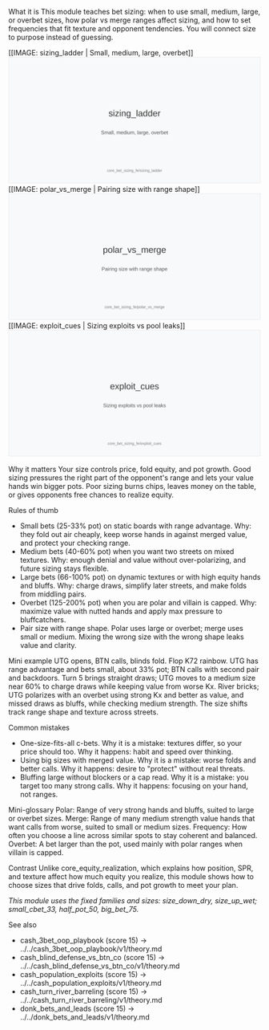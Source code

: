 What it is
This module teaches bet sizing: when to use small, medium, large, or overbet sizes, how polar vs merge ranges affect sizing, and how to set frequencies that fit texture and opponent tendencies. You will connect size to purpose instead of guessing.

[[IMAGE: sizing_ladder | Small, medium, large, overbet]]
![Small, medium, large, overbet](images/sizing_ladder.svg)
[[IMAGE: polar_vs_merge | Pairing size with range shape]]
![Pairing size with range shape](images/polar_vs_merge.svg)
[[IMAGE: exploit_cues | Sizing exploits vs pool leaks]]
![Sizing exploits vs pool leaks](images/exploit_cues.svg)

Why it matters
Your size controls price, fold equity, and pot growth. Good sizing pressures the right part of the opponent's range and lets your value hands win bigger pots. Poor sizing burns chips, leaves money on the table, or gives opponents free chances to realize equity.

Rules of thumb
- Small bets (25-33% pot) on static boards with range advantage. Why: they fold out air cheaply, keep worse hands in against merged value, and protect your checking range.
- Medium bets (40-60% pot) when you want two streets on mixed textures. Why: enough denial and value without over-polarizing, and future sizing stays flexible.
- Large bets (66-100% pot) on dynamic textures or with high equity hands and bluffs. Why: charge draws, simplify later streets, and make folds from middling pairs.
- Overbet (125-200% pot) when you are polar and villain is capped. Why: maximize value with nutted hands and apply max pressure to bluffcatchers.
- Pair size with range shape. Polar uses large or overbet; merge uses small or medium. Mixing the wrong size with the wrong shape leaks value and clarity.

Mini example
UTG opens, BTN calls, blinds fold. Flop K72 rainbow. UTG has range advantage and bets small, about 33% pot; BTN calls with second pair and backdoors. Turn 5 brings straight draws; UTG moves to a medium size near 60% to charge draws while keeping value from worse Kx. River bricks; UTG polarizes with an overbet using strong Kx and better as value, and missed draws as bluffs, while checking medium strength. The size shifts track range shape and texture across streets.

Common mistakes
- One-size-fits-all c-bets. Why it is a mistake: textures differ, so your price should too. Why it happens: habit and speed over thinking.
- Using big sizes with merged value. Why it is a mistake: worse folds and better calls. Why it happens: desire to "protect" without real threats.
- Bluffing large without blockers or a cap read. Why it is a mistake: you target too many strong calls. Why it happens: focusing on your hand, not ranges.

Mini-glossary
Polar: Range of very strong hands and bluffs, suited to large or overbet sizes.
Merge: Range of many medium strength value hands that want calls from worse, suited to small or medium sizes.
Frequency: How often you choose a line across similar spots to stay coherent and balanced.
Overbet: A bet larger than the pot, used mainly with polar ranges when villain is capped.

Contrast
Unlike core_equity_realization, which explains how position, SPR, and texture affect how much equity you realize, this module shows how to choose sizes that drive folds, calls, and pot growth to meet your plan.

_This module uses the fixed families and sizes: size_down_dry, size_up_wet; small_cbet_33, half_pot_50, big_bet_75._

See also
- cash_3bet_oop_playbook (score 15) → ../../cash_3bet_oop_playbook/v1/theory.md
- cash_blind_defense_vs_btn_co (score 15) → ../../cash_blind_defense_vs_btn_co/v1/theory.md
- cash_population_exploits (score 15) → ../../cash_population_exploits/v1/theory.md
- cash_turn_river_barreling (score 15) → ../../cash_turn_river_barreling/v1/theory.md
- donk_bets_and_leads (score 15) → ../../donk_bets_and_leads/v1/theory.md